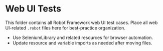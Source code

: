 # Web UI Tests

This folder contains all Robot Framework web UI test cases. Place all web UI-related `.robot` files here for best-practice organization.

- Use SeleniumLibrary and related resources for browser automation.
- Update resource and variable imports as needed after moving files.
